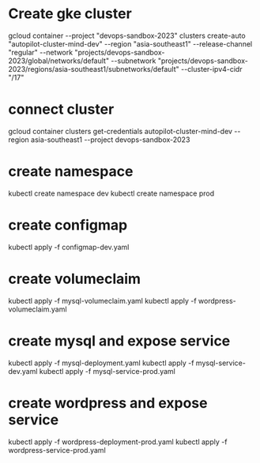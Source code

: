# Create gke cluster
gcloud container --project "devops-sandbox-2023" clusters create-auto "autopilot-cluster-mind-dev" --region "asia-southeast1" --release-channel "regular" --network "projects/devops-sandbox-2023/global/networks/default" --subnetwork "projects/devops-sandbox-2023/regions/asia-southeast1/subnetworks/default" --cluster-ipv4-cidr "/17"

# connect cluster
gcloud container clusters get-credentials autopilot-cluster-mind-dev --region asia-southeast1 --project devops-sandbox-2023

# create namespace
kubectl create namespace dev
kubectl create namespace prod

# create configmap
kubectl apply -f configmap-dev.yaml


# create volumeclaim
kubectl apply -f mysql-volumeclaim.yaml
kubectl apply -f wordpress-volumeclaim.yaml

# create mysql and expose service
kubectl apply -f mysql-deployment.yaml
kubectl apply -f mysql-service-dev.yaml
kubectl apply -f mysql-service-prod.yaml


# create wordpress and expose service
kubectl apply -f wordpress-deployment-prod.yaml
kubectl apply -f wordpress-service-prod.yaml
